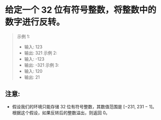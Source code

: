 # 给定一个 32 位有符号整数，将整数中的数字进行反转。
> 示例 1:
> - 输入: 123
> - 输出: 321
> 示例 2:
> - 输入: -123
> - 输出: -321
> 示例 3:
> - 输入: 120
> - 输出: 21

## 注意:

- 假设我们的环境只能存储 32 位有符号整数，其数值范围是 [−231,  231 − 1]。根据这个假设，如果反转后的整数溢出，则返回 0。
